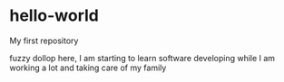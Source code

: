 # hello-world
My first repository

fuzzy dollop here, I am starting to learn software developing while I am working a lot and taking care of my family
